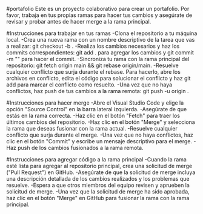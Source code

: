 #portafolio
Este es un proyecto colaborativo para crear un portafolio. Por favor, trabaja en tus propias ramas para hacer tus cambios y asegúrate de revisar y probar antes de hacer merge a la rama principal.

#Instrucciones para trabajar en tus ramas
-Clona el repositorio a tu máquina local.
-Crea una nueva rama con un nombre descriptivo de la tarea que vas a realizar: git checkout -b <nombre-de-tu-rama>.
-Realiza los cambios necesarios y haz los commits correspondientes: git add . para agregar los cambios y git commit -m "<mensaje-del-commit>" para hacer el commit.
-Sincroniza tu rama con la rama principal del repositorio: git fetch origin main && git rebase origin/main.
-Resuelve cualquier conflicto que surja durante el rebase. Para hacerlo, abre los archivos en conflicto, edita el código para solucionar el conflicto y haz git add <archivo> para marcar el conflicto como resuelto.
-Una vez que no haya conflictos, haz push de tus cambios a la rama remota: git push -u origin <nombre-de-tu-rama>.

  #Instrucciones para hacer merge
-Abre el Visual Studio Code y elige la opción "Source Control" en la barra lateral izquierda.
-Asegúrate de que estás en la rama correcta.
-Haz clic en el botón "Fetch" para traer los últimos cambios del repositorio.
-Haz clic en el botón "Merge" y selecciona la rama que deseas fusionar con la rama actual.
-Resuelve cualquier conflicto que surja durante el merge.
-Una vez que no haya conflictos, haz clic en el botón "Commit" y escribe un mensaje descriptivo para el merge.
-Haz push de los cambios fusionados a la rama remota.

  #Instrucciones para agregar código a la rama principal
-Cuando la rama esté lista para agregar al repositorio principal, crea una solicitud de merge ("Pull Request") en GitHub.
-Asegúrate de que la solicitud de merge incluya una descripción detallada de los cambios realizados y los problemas que resuelve.
-Espera a que otros miembros del equipo revisen y aprueben la solicitud de merge.
-Una vez que la solicitud de merge ha sido aprobada, haz clic en el botón "Merge" en GitHub para fusionar la rama con la rama principal.
